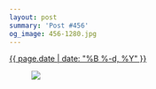 ```yaml
---
layout: post
summary: 'Post #456'
og_image: 456-1280.jpg
---
```


<p>
 <time>
  <a href="/456">
   {{ page.date | date: "%B %-d, %Y" }}
  </a>
 </time>
 <a href="/456">
  <figure data-taken="11/28/2015">
   <img sizes="(min-width: 700px) 50vw, calc(100vw - 2rem)" src="{{ site.assets_url }}/456-640.jpg" srcset="{{ site.assets_url }}/456-1280.jpg 1280w, {{ site.assets_url }}/456-960.jpg 960w, {{ site.assets_url }}/456-640.jpg 640w, {{ site.assets_url }}/456-320.jpg 320w"/>
  </figure>
 </a>
</p>
